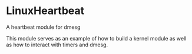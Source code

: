 # LinuxHeartbeat
A heartbeat module for dmesg

This module serves as an example of how to build a kernel module as well as how to interact with timers and dmesg.
